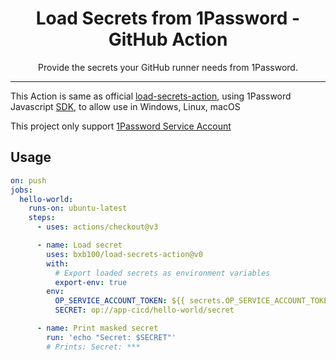 <div align="center">
  <h1>Load Secrets from 1Password - GitHub Action</h1>
  <p>Provide the secrets your GitHub runner needs from 1Password.</p>
</div>

---
This Action is same as official [load-secrets-action](https://github.com/1Password/load-secrets-action), using 1Password Javascript [SDK](https://github.com/1Password/onepassword-sdk-js), to allow use in Windows, Linux, macOS

This project only support [1Password Service Account](https://developer.1password.com/docs/service-accounts/get-started)


## Usage

```yaml
on: push
jobs:
  hello-world:
    runs-on: ubuntu-latest
    steps:
      - uses: actions/checkout@v3

      - name: Load secret
        uses: bxb100/load-secrets-action@v0
        with:
          # Export loaded secrets as environment variables
          export-env: true
        env:
          OP_SERVICE_ACCOUNT_TOKEN: ${{ secrets.OP_SERVICE_ACCOUNT_TOKEN }}
          SECRET: op://app-cicd/hello-world/secret

      - name: Print masked secret
        run: 'echo "Secret: $SECRET"'
        # Prints: Secret: ***
```
